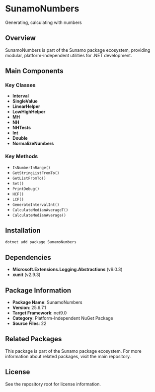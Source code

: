# SunamoNumbers

Generating, calculating with numbers

## Overview

SunamoNumbers is part of the Sunamo package ecosystem, providing modular, platform-independent utilities for .NET development.

## Main Components

### Key Classes

- **Interval**
- **SingleValue**
- **LinearHelper**
- **LowHighHelper**
- **MH**
- **NH**
- **NHTests**
- **Int**
- **Double**
- **NormalizeNumbers**

### Key Methods

- `IsNumberInRange()`
- `GetStringListFromTo()`
- `GetListFromTo()`
- `Set()`
- `PrintDebug()`
- `HCF()`
- `LCF()`
- `GenerateIntervalInt()`
- `CalculateMedianAverageT()`
- `CalculateMedianAverage()`

## Installation

```bash
dotnet add package SunamoNumbers
```

## Dependencies

- **Microsoft.Extensions.Logging.Abstractions** (v9.0.3)
- **xunit** (v2.9.3)

## Package Information

- **Package Name**: SunamoNumbers
- **Version**: 25.6.7.1
- **Target Framework**: net9.0
- **Category**: Platform-Independent NuGet Package
- **Source Files**: 22

## Related Packages

This package is part of the Sunamo package ecosystem. For more information about related packages, visit the main repository.

## License

See the repository root for license information.
